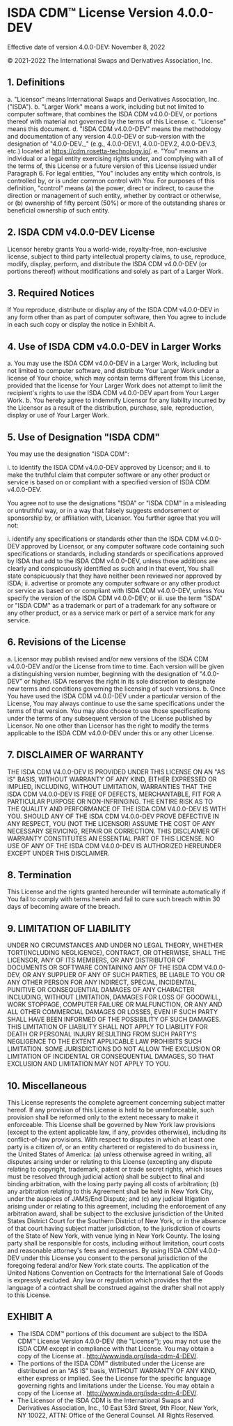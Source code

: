 # ISDA CDM™ License Version 4.0.0-DEV

Effective date of version 4.0.0-DEV: November 8, 2022

© 2021-2022 The International Swaps and Derivatives Association, Inc.

## 1. Definitions

a.  "Licensor" means International Swaps and Derivatives Association,
Inc. ("ISDA").
b.  "Larger Work" means a work, including but not limited to computer
software, that combines the ISDA CDM v4.0.0-DEV, or portions thereof with
material not governed by the terms of this License.
c.  "License" means this document.
d.  "ISDA CDM v4.0.0-DEV" means the methodology and documentation of any
version 4.0.0-DEV or sub-version with the designation of "4.0.0-DEV.\_" (e.g.,
4.0.0-DEV.1, 4.0.0-DEV.2, 4.0.0-DEV.3, etc.) located at
<https://cdm.rosetta-technology.io/>.
e.  "You" means an individual or a legal entity exercising rights under,
and complying with all of the terms of, this License or a future
version of this License issued under Paragraph 6. For legal
entities, "You" includes any entity which controls, is controlled
by, or is under common control with You. For purposes of this
definition, "control" means (a) the power, direct or indirect, to
cause the direction or management of such entity, whether by
contract or otherwise, or (b) ownership of fifty percent (50%) or
more of the outstanding shares or beneficial ownership of such
entity.

## 2. ISDA CDM v4.0.0-DEV License

Licensor hereby grants You a world-wide, royalty-free, non-exclusive 
license, subject to third party intellectual property claims, to use, 
reproduce, modify, display, perform, and distribute the ISDA CDM v4.0.0-DEV 
(or portions thereof) without modifications and solely as part of a 
Larger Work.

## 3. Required Notices

If You reproduce, distribute or display any of the ISDA CDM v4.0.0-DEV in any
form other than as part of computer software, then You agree to include
in each such copy or display the notice in Exhibit A.

## 4. Use of ISDA CDM v4.0.0-DEV in Larger Works

a.  You may use the ISDA CDM v4.0.0-DEV in a Larger Work, including but not
limited to computer software, and distribute Your Larger Work under
a license of Your choice, which may contain terms different from
this License, provided that the license for Your Larger Work does
not attempt to limit the recipient's rights to use the ISDA CDM v4.0.0-DEV
apart from Your Larger Work.
b.  You hereby agree to indemnify Licensor for any liability incurred by
the Licensor as a result of the distribution, purchase, sale,
reproduction, display or use of Your Larger Work.

## 5. Use of Designation \"ISDA CDM\"

You may use the designation "ISDA CDM":

i.  to identify the ISDA CDM v4.0.0-DEV approved by Licensor; and
ii. to make the truthful claim that computer software or any other
product or service is based on or compliant with a specified version
of ISDA CDM v4.0.0-DEV.

You agree not to use the designations "ISDA" or "ISDA CDM" in a
misleading or untruthful way, or in a way that falsely suggests
endorsement or sponsorship by, or affiliation with, Licensor. You
further agree that you will not:

i.  identify any specifications or standards other than the ISDA CDM
v4.0.0-DEV approved by Licensor, or any computer software code containing
such specifications or standards, including standards or
specifications approved by ISDA that add to the ISDA CDM v4.0.0-DEV,
unless those additions are clearly and conspicuously identified as
such and in that event, You shall state conspicuously that they have
neither been reviewed nor approved by ISDA;
ii. advertise or promote any computer software or any other product or
service as based on or compliant with ISDA CDM v4.0.0-DEV, unless You
specify the version of the ISDA CDM v4.0.0-DEV; or
iii. use the term "ISDA" or "ISDA CDM" as a trademark or part of a
trademark for any software or any other product, or as a service
mark or part of a service mark for any service.

## 6. Revisions of the License

a.  Licensor may publish revised and/or new versions of the ISDA CDM
v4.0.0-DEV and/or the License from time to time. Each version will be
given a distinguishing version number, beginning with the
designation of "4.0.0-DEV" or higher. ISDA reserves the right in its sole
discretion to designate new terms and conditions governing the
licensing of such versions.
b.  Once You have used the ISDA CDM v4.0.0-DEV under a particular version of
the License, You may always continue to use the same specifications
under the terms of that version. You may also choose to use those
specifications under the terms of any subsequent version of the
License published by Licensor. No one other than Licensor has the
right to modify the terms applicable to the ISDA CDM v4.0.0-DEV under this
or any other License.

## 7. DISCLAIMER OF WARRANTY

THE ISDA CDM V4.0.0-DEV IS PROVIDED UNDER THIS LICENSE ON AN "AS IS" BASIS,
WITHOUT WARRANTY OF ANY KIND, EITHER EXPRESSED OR IMPLIED, INCLUDING,
WITHOUT LIMITATION, WARRANTIES THAT THE ISDA CDM V4.0.0-DEV IS FREE OF
DEFECTS, MERCHANTABLE, FIT FOR A PARTICULAR PURPOSE OR NON-INFRINGING.
THE ENTIRE RISK AS TO THE QUALITY AND PERFORMANCE OF THE ISDA CDM V4.0.0-DEV
IS WITH YOU. SHOULD ANY OF THE ISDA CDM V4.0.0-DEV PROVE DEFECTIVE IN ANY
RESPECT, YOU (NOT THE LICENSOR) ASSUME THE COST OF ANY NECESSARY
SERVICING, REPAIR OR CORRECTION. THIS DISCLAIMER OF WARRANTY CONSTITUTES
AN ESSENTIAL PART OF THIS LICENSE. NO USE OF ANY OF THE ISDA CDM V4.0.0-DEV IS
AUTHORIZED HEREUNDER EXCEPT UNDER THIS DISCLAIMER.

## 8. Termination

This License and the rights granted hereunder will terminate
automatically if You fail to comply with terms herein and fail to cure
such breach within 30 days of becoming aware of the breach.

## 9. LIMITATION OF LIABILITY

UNDER NO CIRCUMSTANCES AND UNDER NO LEGAL THEORY, WHETHER TORT(INCLUDING
NEGLIGENCE), CONTRACT, OR OTHERWISE, SHALL THE LICENSOR, ANY OF ITS
MEMBERS, OR ANY DISTRIBUTOR OF DOCUMENTS OR SOFTWARE CONTAINING ANY OF
THE ISDA CDM V4.0.0-DEV, OR ANY SUPPLIER OF ANY OF SUCH PARTIES, BE LIABLE TO
YOU OR ANY OTHER PERSON FOR ANY INDIRECT, SPECIAL, INCIDENTAL, PUNITIVE
OR CONSEQUENTIAL DAMAGES OF ANY CHARACTER INCLUDING, WITHOUT LIMITATION,
DAMAGES FOR LOSS OF GOODWILL, WORK STOPPAGE, COMPUTER FAILURE OR
MALFUNCTION, OR ANY AND ALL OTHER COMMERCIAL DAMAGES OR LOSSES, EVEN IF
SUCH PARTY SHALL HAVE BEEN INFORMED OF THE POSSIBILITY OF SUCH DAMAGES.
THIS LIMITATION OF LIABILITY SHALL NOT APPLY TO LIABILITY FOR DEATH OR
PERSONAL INJURY RESULTING FROM SUCH PARTY'S NEGLIGENCE TO THE EXTENT
APPLICABLE LAW PROHIBITS SUCH LIMITATION. SOME JURISDICTIONS DO NOT
ALLOW THE EXCLUSION OR LIMITATION OF INCIDENTAL OR CONSEQUENTIAL
DAMAGES, SO THAT EXCLUSION AND LIMITATION MAY NOT APPLY TO YOU.

## 10. Miscellaneous

This License represents the complete agreement concerning subject matter
hereof. If any provision of this License is held to be unenforceable,
such provision shall be reformed only to the extent necessary to make it
enforceable. This License shall be governed by New York law provisions
(except to the extent applicable law, if any, provides otherwise),
including its conflict-of-law provisions. With respect to disputes in
which at least one party is a citizen of, or an entity chartered or
registered to do business in, the United States of America: (a) unless
otherwise agreed in writing, all disputes arising under or relating to
this License (excepting any dispute relating to copyright, trademark,
patent or trade secret rights, which issues must be resolved through
judicial action) shall be subject to final and binding arbitration, with
the losing party paying all costs of arbitration; (b) any arbitration
relating to this Agreement shall be held in New York City, under the
auspices of JAMS/End Dispute; and (c) any judicial litigation arising
under or relating to this agreement, including the enforcement of any
arbitration award, shall be subject to the exclusive jurisdiction of the
United States District Court for the Southern District of New York, or
in the absence of that court having subject matter jurisdiction, to the
jurisdiction of courts of the State of New York, with venue lying in New
York County. The losing party shall be responsible for costs, including
without limitation, court costs and reasonable attorney's fees and
expenses. By using ISDA CDM v4.0.0-DEV under this License you consent to the
personal jurisdiction of the foregoing federal and/or New York state
courts. The application of the United Nations Convention on Contracts
for the International Sale of Goods is expressly excluded. Any law or
regulation which provides that the language of a contract shall be
construed against the drafter shall not apply to this License.

## EXHIBIT A

-   The ISDA CDM™ portions of this document are subject to the ISDA CDM™
    License Version 4.0.0-DEV (the "License"); you may not use the ISDA CDM
    except in compliance with that License. You may obtain a copy of the
    License at . <http://www.isda.org/isda-cdm-4-DEV/>.
-   The portions of the ISDA CDM™ distributed under the License are
    distributed on an "AS IS" basis, WITHOUT WARRANTY OF ANY KIND,
    either express or implied. See the License for the specific language
    governing rights and limitations under the License. You may obtain a
    copy of the License at . <http://www.isda.org/isda-cdm-4-DEV/>.
-   The Licensor of the ISDA CDM is the International Swaps and
    Derivatives Association, Inc., 10 East 53rd Street, 9th Floor, New
    York, NY 10022, ATTN: Office of the General Counsel. All Rights
    Reserved.
    